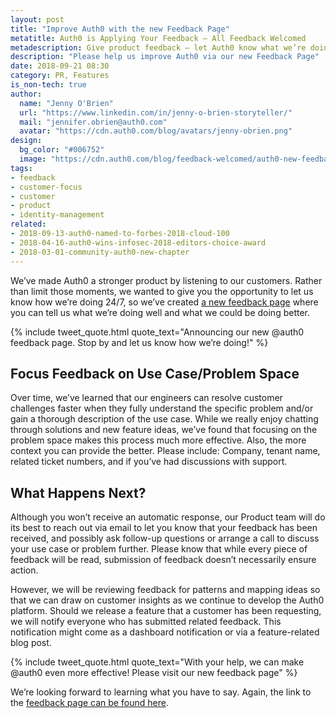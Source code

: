 ```yaml
---
layout: post
title: "Improve Auth0 with the new Feedback Page"
metatitle: Auth0 is Applying Your Feedback — All Feedback Welcomed
metadescription: Give product feedback — let Auth0 know what we’re doing well or what we could be doing better through our feedback page.
description: "Please help us improve Auth0 via our new Feedback Page"
date: 2018-09-21 08:30
category: PR, Features
is_non-tech: true
author:
  name: "Jenny O'Brien"
  url: "https://www.linkedin.com/in/jenny-o-brien-storyteller/"
  mail: "jennifer.obrien@auth0.com"
  avatar: "https://cdn.auth0.com/blog/avatars/jenny-obrien.png"
design:
  bg_color: "#006752"
  image: "https://cdn.auth0.com/blog/feedback-welcomed/auth0-new-feedback-page-logo.png"
tags:
- feedback
- customer-focus
- customer
- product
- identity-management
related:
- 2018-09-13-auth0-named-to-forbes-2018-cloud-100
- 2018-04-16-auth0-wins-infosec-2018-editors-choice-award
- 2018-03-01-community-auth0-new-chapter
---
```


We’ve made Auth0 a stronger product by listening to our customers. Rather than limit those moments, we wanted to give you the opportunity to let us know how we’re doing 24/7, so we’ve created [a new feedback page](https://auth0.com/feedback) where you can tell us what we’re doing well and what we could be doing better.

{% include tweet_quote.html quote_text="Announcing our new @auth0 feedback page. Stop by and let us know how we’re doing!" %}


## Focus Feedback on Use Case/Problem Space

Over time, we’ve learned that our engineers can resolve customer challenges faster when they fully understand the specific problem and/or gain a thorough description of the use case. While we really enjoy chatting through solutions and new feature ideas, we’ve found that focusing on the problem space makes this process much more effective. Also, the more context you can provide the better. Please include: Company, tenant name, related ticket numbers, and if you’ve had discussions with support.

## What Happens Next?

Although you won’t receive an automatic response, our Product team will do its best to reach out via email to let you know that your feedback has been received, and possibly ask follow-up questions or arrange a call to discuss your use case or problem further. Please know that while every piece of feedback will be read, submission of feedback doesn’t necessarily ensure action. 

However, we will be reviewing feedback for patterns and mapping ideas so that we can draw on customer insights as we continue to develop the Auth0 platform. Should we release a feature that a customer has been requesting, we will notify everyone who has submitted related feedback. This notification might come as a dashboard notification or via a feature-related blog post.

{% include tweet_quote.html quote_text="With your help, we can make @auth0 even more effective! Please visit our new feedback page" %}

We’re looking forward to learning what you have to say. Again, the link to the [feedback page can be found here](https://auth0.com/feedback).
